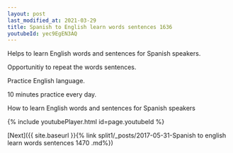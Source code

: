 ```yaml
---
layout: post
last_modified_at: 2021-03-29
title: Spanish to English learn words sentences 1636 
youtubeId: yec9EgEN3AQ
---
```

 
 
Helps to learn English words and sentences for Spanish speakers.

Opportunitiy to repeat the words sentences. 

Practice English language. 
 
10 minutes practice every day. 
 
How to learn English words and sentences for Spanish speakers 
 
{% include youtubePlayer.html id=page.youtubeId %}
 
 
[Next]({{ site.baseurl }}{% link  split1/_posts/2017-05-31-Spanish to english learn words sentences 1470 .md%})
 
